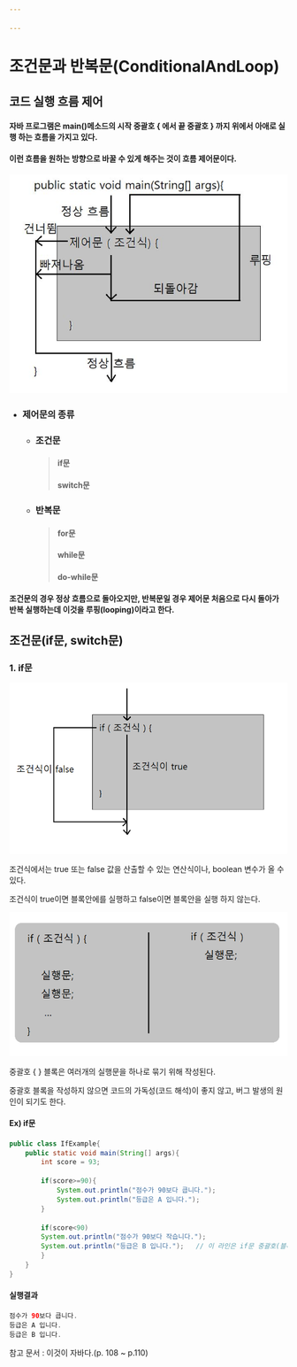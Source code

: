 ```yaml
---

---
```


# 조건문과 반복문(ConditionalAndLoop)

## 코드 실행 흐름 제어

#### 자바 프로그램은 main()메소드의 시작 중괄호 { 에서 끝 중괄호 } 까지 위에서 아애로 실행 하는 흐름을 가지고 있다.

#### 이런 흐름을 원하는 방향으로 바꿀 수 있게 해주는 것이 흐름 제어문이다.

![codeRunFlowControl](https://github.com/supreme9122/TIL/blob/master/img/codeRunFlowControl.JPG)

- ### 제어문의 종류

  - ### 조건문

    > #### if문
    >
    > #### switch문

  - ### 반복문

    > #### for문
    >
    > #### while문
    >
    > #### do-while문

#### 조건문의 경우 정상 흐름으로 돌아오지만, 반복문일 경우 제어문 처음으로 다시 돌아가 반복 실행하는데 이것을 루핑(looping)이라고 한다.



## 조건문(if문, switch문)

### 1. if문

![if](https://github.com/supreme9122/TIL/blob/master/img/if.png)

조건식에서는 true 또는 false 값을 산출할 수 있는 연산식이나, boolean 변수가 올 수 있다.

조건식이 true이면 블록안에를 실행하고 false이면 블록안을 실행 하지 않는다.

![if2](https://github.com/supreme9122/TIL/blob/master/img/if2.png)

중괄호 {  } 블록은 여러개의 실행문을 하나로 묶기 위해 작성된다. 

중괄호 블록을 작성하지 않으면 코드의 가독성(코드 해석)이 좋지 않고, 버그 발생의 원인이 되기도 한다.



#### Ex) if문 

```java
public class IfExample{
    public static void main(String[] args){
        int score = 93;

        if(score>=90){
            System.out.println("점수가 90보다 큽니다.");
            System.out.println("등급은 A 입니다.");
        }

        if(score<90)
        System.out.println("점수가 90보다 작습니다.");
        System.out.println("등급은 B 입니다.");	// 이 라인은 if문 중괄호(블록)가 없어서 들여쓰기만 된것임.
        }
    }
}
```

#### 실행결과

```java
점수가 90보다 큽니다.
등급은 A 입니다.
등급은 B 입니다.
```



참고 문서 : 이것이 자바다.(p. 108 ~ p.110)

   

